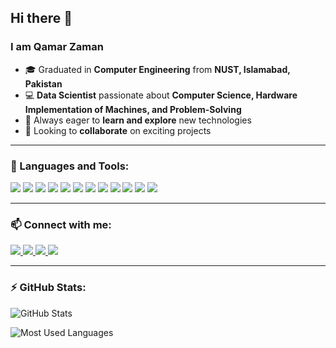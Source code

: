 ## Hi there 👋  

### I am Qamar Zaman  


- 🎓 Graduated in **Computer Engineering** from **NUST, Islamabad, Pakistan**  
- 💻 **Data Scientist** passionate about **Computer Science, Hardware Implementation of Machines, and Problem-Solving**  
- 🌱 Always eager to **learn and explore** new technologies  
- 🤝 Looking to **collaborate** on exciting projects  

---

### 🔧 Languages and Tools:  
<p align="left">
  <img src="https://img.shields.io/badge/Arduino-00979D?style=flat-square&logo=arduino&logoColor=white" />
  <img src="https://img.shields.io/badge/Linux-FCC624?style=flat-square&logo=linux&logoColor=black" />
  <img src="https://img.shields.io/badge/C-00599C?style=flat-square&logo=c&logoColor=white" />
  <img src="https://img.shields.io/badge/C++-00599C?style=flat-square&logo=c%2B%2B&logoColor=white" />
  <img src="https://img.shields.io/badge/Python-3776AB?style=flat-square&logo=python&logoColor=white" />
  <img src="https://img.shields.io/badge/MySQL-4479A1?style=flat-square&logo=mysql&logoColor=white" />
  <img src="https://img.shields.io/badge/PyTorch-EE4C2C?style=flat-square&logo=pytorch&logoColor=white" />
  <img src="https://img.shields.io/badge/TensorFlow-FF6F00?style=flat-square&logo=tensorflow&logoColor=white" />
  <img src="https://img.shields.io/badge/Scikit%20Learn-F7931E?style=flat-square&logo=scikit-learn&logoColor=white" />
  <img src="https://img.shields.io/badge/Git-F05032?style=flat-square&logo=git&logoColor=white" />
  <img src="https://img.shields.io/badge/Matlab-0076A8?style=flat-square&logo=mathworks&logoColor=white" />
  <img src="https://img.shields.io/badge/Selenium-43B02A?style=flat-square&logo=selenium&logoColor=white" />
</p>

---

### 📫 Connect with me:  
<p align="left">
  <a href="mailto:zqamar243463@gmail.com">
    <img src="https://img.shields.io/badge/Gmail-D14836?style=flat-square&logo=gmail&logoColor=white" />
  </a>
  <a href="https://www.linkedin.com/in/qamar-zaman-0b5876203/">
    <img src="https://img.shields.io/badge/LinkedIn-0077B5?style=flat-square&logo=linkedin&logoColor=white" />
  </a>
  <a href="https://www.kaggle.com/your-profile">
    <img src="https://img.shields.io/badge/Kaggle-20BEFF?style=flat-square&logo=kaggle&logoColor=white" />
  </a>
  <a href="https://www.instagram.com/qzaman243463/">
    <img src="https://img.shields.io/badge/Instagram-E4405F?style=flat-square&logo=instagram&logoColor=white" />
  </a>
</p>

---

### ⚡ GitHub Stats:  
<p align="left">
  <img src="https://github-readme-stats.vercel.app/api?username=qzaman243&show_icons=true&theme=dark" alt="GitHub Stats" />
</p>

<p align="left">
  <img src="https://github-readme-stats.vercel.app/api/top-langs/?username=qzaman243&layout=compact&theme=dark" alt="Most Used Languages" />
</p>
